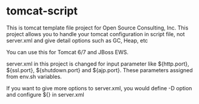 tomcat-script
=============
This is tomcat template file project for Open Source Consulting, Inc.
This project allows you to handle your tomcat configuration in script file, not server.xml and give detail options such as GC, Heap, etc

You can use this for Tomcat 6/7 and JBoss EWS.

server.xml in this project is changed for input parameter like ${http.port}, ${ssl.port}, ${shutdown.port} and ${ajp.port}. These parameters assigned from env.sh variables.

If you want to give more options to server.xml, you would define -D option and configure ${} in server.xml 